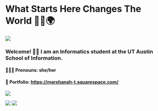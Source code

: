 # What Starts Here Changes The World 🤘🏾🌍

[![](https://img.shields.io/badge/linkedin-%230077B5.svg?style=for-the-badge&logo=linkedin)](https://www.linkedin.com/in/marshanah-t/)

### Welcome! 👋🏾 I am an Informatics student at the UT Austin School of Information.

#### 👩🏾‍💻 Pronouns: she/her

#### 🎨 Portfolio: https://marshanah-t.squarespace.com/ 

<a href=""> <img align="center" src="https://github-readme-stats-sigma-five.vercel.app/api/top-langs/?username=mars-aria&layout=compact&line_height=40&hide=css"/> </a>

<img src="https://github-readme-stats.vercel.app/api?username=mars-aria&show_icons=true"/>

<img src="https://github-readme-streak-stats.herokuapp.com/?user=mars-aria&show_icons=true"/>

<!--
**mars-aria/mars-aria** is a ✨ _special_ ✨ repository because its `README.md` (this file) appears on your GitHub profile.
